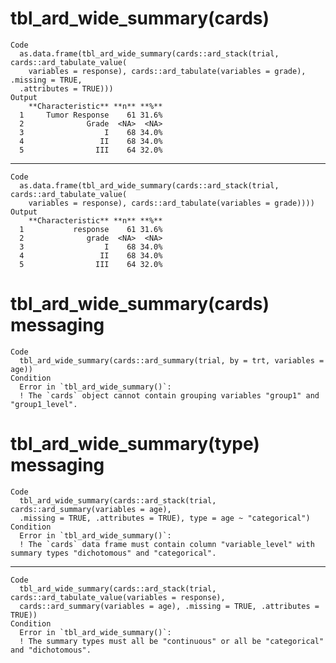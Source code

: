# tbl_ard_wide_summary(cards)

    Code
      as.data.frame(tbl_ard_wide_summary(cards::ard_stack(trial, cards::ard_tabulate_value(
        variables = response), cards::ard_tabulate(variables = grade), .missing = TRUE,
      .attributes = TRUE)))
    Output
        **Characteristic** **n** **%**
      1     Tumor Response    61 31.6%
      2              Grade  <NA>  <NA>
      3                  I    68 34.0%
      4                 II    68 34.0%
      5                III    64 32.0%

---

    Code
      as.data.frame(tbl_ard_wide_summary(cards::ard_stack(trial, cards::ard_tabulate_value(
        variables = response), cards::ard_tabulate(variables = grade))))
    Output
        **Characteristic** **n** **%**
      1           response    61 31.6%
      2              grade  <NA>  <NA>
      3                  I    68 34.0%
      4                 II    68 34.0%
      5                III    64 32.0%

# tbl_ard_wide_summary(cards) messaging

    Code
      tbl_ard_wide_summary(cards::ard_summary(trial, by = trt, variables = age))
    Condition
      Error in `tbl_ard_wide_summary()`:
      ! The `cards` object cannot contain grouping variables "group1" and "group1_level".

# tbl_ard_wide_summary(type) messaging

    Code
      tbl_ard_wide_summary(cards::ard_stack(trial, cards::ard_summary(variables = age),
      .missing = TRUE, .attributes = TRUE), type = age ~ "categorical")
    Condition
      Error in `tbl_ard_wide_summary()`:
      ! The `cards` data frame must contain column "variable_level" with summary types "dichotomous" and "categorical".

---

    Code
      tbl_ard_wide_summary(cards::ard_stack(trial, cards::ard_tabulate_value(variables = response),
      cards::ard_summary(variables = age), .missing = TRUE, .attributes = TRUE))
    Condition
      Error in `tbl_ard_wide_summary()`:
      ! The summary types must all be "continuous" or all be "categorical" and "dichotomous".

